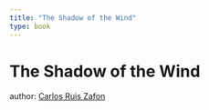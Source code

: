 ```yaml
---
title: "The Shadow of the Wind"
type: book
---
```


# The Shadow of the Wind

author: [Carlos Ruis Zafon](authors/Carlos_Ruis_Zafon.md)
